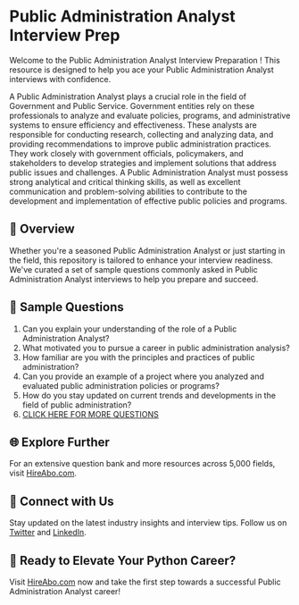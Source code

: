 # Public Administration Analyst Interview Prep

Welcome to the Public Administration Analyst Interview Preparation ! This resource is designed to help you ace your Public Administration Analyst interviews with confidence.

A Public Administration Analyst plays a crucial role in the field of Government and Public Service. Government entities rely on these professionals to analyze and evaluate policies, programs, and administrative systems to ensure efficiency and effectiveness. These analysts are responsible for conducting research, collecting and analyzing data, and providing recommendations to improve public administration practices. They work closely with government officials, policymakers, and stakeholders to develop strategies and implement solutions that address public issues and challenges. A Public Administration Analyst must possess strong analytical and critical thinking skills, as well as excellent communication and problem-solving abilities to contribute to the development and implementation of effective public policies and programs.

## 🚀 Overview

Whether you're a seasoned Public Administration Analyst or just starting in the field, this repository is tailored to enhance your interview readiness. We've curated a set of sample questions commonly asked in Public Administration Analyst interviews to help you prepare and succeed.

## 📝 Sample Questions

1. Can you explain your understanding of the role of a Public Administration Analyst?
2. What motivated you to pursue a career in public administration analysis?
3. How familiar are you with the principles and practices of public administration?
4. Can you provide an example of a project where you analyzed and evaluated public administration policies or programs?
5. How do you stay updated on current trends and developments in the field of public administration?
6. [CLICK HERE FOR MORE QUESTIONS](https://hireabo.com/job/17_0_1/Public%20Administration%20Analyst)

## 🌐 Explore Further

For an extensive question bank and more resources across 5,000 fields, visit [HireAbo.com](https://www.hireabo.com).

## 📱 Connect with Us

Stay updated on the latest industry insights and interview tips. Follow us on [Twitter](https://twitter.com/hireabo) and [LinkedIn](https://www.linkedin.com/in/hire-abo-3609972a8/).

## 🚀 Ready to Elevate Your Python Career?

Visit [HireAbo.com](https://www.hireabo.com) now and take the first step towards a successful Public Administration Analyst career!